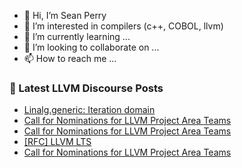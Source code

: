 - 👋 Hi, I’m Sean Perry
- 👀 I’m interested in compilers (c++, COBOL, llvm)
- 🌱 I’m currently learning ...
- 💞️ I’m looking to collaborate on ...
- 📫 How to reach me ...

<!---
s66perry/s66perry is a ✨ special ✨ repository because its `README.md` (this file) appears on your GitHub profile.
You can click the Preview link to take a look at your changes.
--->
### 📕 Latest LLVM Discourse Posts

<!-- DISCOURSE-LLVM:START -->
- [Linalg.generic: Iteration domain](https://discourse.llvm.org/t/linalg-generic-iteration-domain/84181#post_3)
- [Call for Nominations for LLVM Project Area Teams](https://discourse.llvm.org/t/call-for-nominations-for-llvm-project-area-teams/83965#post_7)
- [Call for Nominations for LLVM Project Area Teams](https://discourse.llvm.org/t/call-for-nominations-for-llvm-project-area-teams/83965#post_6)
- [[RFC] LLVM LTS](https://discourse.llvm.org/t/rfc-llvm-lts/84049?page=2#post_25)
- [Call for Nominations for LLVM Project Area Teams](https://discourse.llvm.org/t/call-for-nominations-for-llvm-project-area-teams/83965#post_5)
<!-- DISCOURSE-LLVM:END -->
